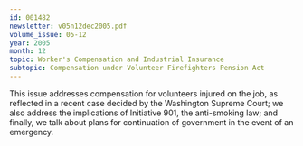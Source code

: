```yaml
---
id: 001482
newsletter: v05n12dec2005.pdf
volume_issue: 05-12
year: 2005
month: 12
topic: Worker's Compensation and Industrial Insurance
subtopic: Compensation under Volunteer Firefighters Pension Act
---
```


This issue addresses compensation for volunteers injured on the job, as reflected  in a recent case decided by the Washington Supreme Court; we also address the implications of Initiative 901, the anti-smoking law; and finally, we talk about plans for continuation of government in the event of an emergency.